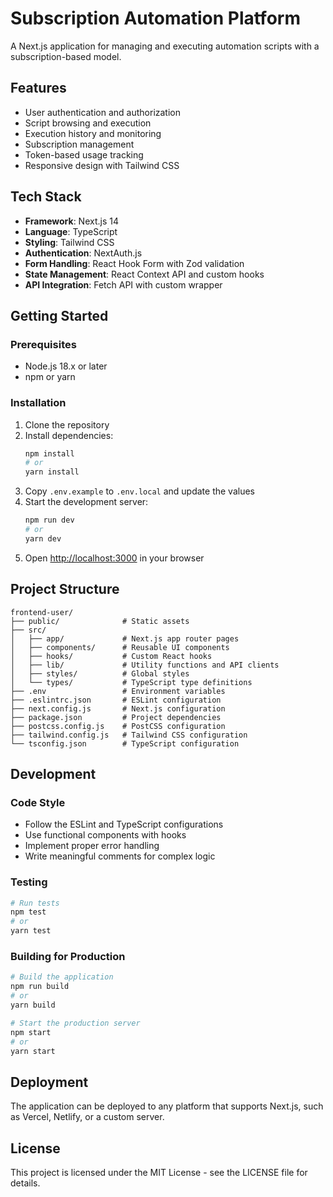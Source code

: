 # Subscription Automation Platform

A Next.js application for managing and executing automation scripts with a subscription-based model.

## Features

- User authentication and authorization
- Script browsing and execution
- Execution history and monitoring
- Subscription management
- Token-based usage tracking
- Responsive design with Tailwind CSS

## Tech Stack

- **Framework**: Next.js 14
- **Language**: TypeScript
- **Styling**: Tailwind CSS
- **Authentication**: NextAuth.js
- **Form Handling**: React Hook Form with Zod validation
- **State Management**: React Context API and custom hooks
- **API Integration**: Fetch API with custom wrapper

## Getting Started

### Prerequisites

- Node.js 18.x or later
- npm or yarn

### Installation

1. Clone the repository
2. Install dependencies:
   ```bash
   npm install
   # or
   yarn install
   ```
3. Copy `.env.example` to `.env.local` and update the values
4. Start the development server:
   ```bash
   npm run dev
   # or
   yarn dev
   ```
5. Open [http://localhost:3000](http://localhost:3000) in your browser

## Project Structure

```
frontend-user/
├── public/              # Static assets
├── src/
│   ├── app/             # Next.js app router pages
│   ├── components/      # Reusable UI components
│   ├── hooks/           # Custom React hooks
│   ├── lib/             # Utility functions and API clients
│   ├── styles/          # Global styles
│   └── types/           # TypeScript type definitions
├── .env                 # Environment variables
├── .eslintrc.json       # ESLint configuration
├── next.config.js       # Next.js configuration
├── package.json         # Project dependencies
├── postcss.config.js    # PostCSS configuration
├── tailwind.config.js   # Tailwind CSS configuration
└── tsconfig.json        # TypeScript configuration
```

## Development

### Code Style

- Follow the ESLint and TypeScript configurations
- Use functional components with hooks
- Implement proper error handling
- Write meaningful comments for complex logic

### Testing

```bash
# Run tests
npm test
# or
yarn test
```

### Building for Production

```bash
# Build the application
npm run build
# or
yarn build

# Start the production server
npm start
# or
yarn start
```

## Deployment

The application can be deployed to any platform that supports Next.js, such as Vercel, Netlify, or a custom server.

## License

This project is licensed under the MIT License - see the LICENSE file for details. 